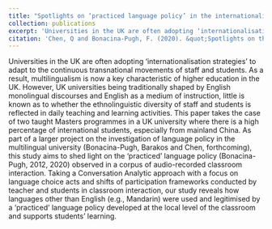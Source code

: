 ```yaml
---
title: "Spotlights on ‘practiced language policy’ in the internationalised university (book chapter) (forthcoming)"
collection: publications
excerpt: 'Universities in the UK are often adopting ‘internationalisation strategies’ to adapt to the continuous transnational movements of staff and students. As a result, multilingualism is now a key characteristic of higher education in the UK. However, UK universities being traditionally shaped by English monolingual discourses and English as a medium of instruction, little is known as to whether the ethnolinguistic diversity of staff and students is reflected in daily teaching and learning activities. This paper takes the case of two taught Masters programmes in a UK university where there is a high percentage of international students, especially from mainland China. As part of a larger project on the investigation of language policy in the multilingual university (Bonacina-Pugh, Barakos and Chen, forthcoming), this study aims to shed light on the ‘practiced’ language policy (Bonacina-Pugh, 2012, 2020) observed in a corpus of audio-recorded classroom interaction. Taking a Conversation Analytic approach with a focus on language choice acts and shifts of participation frameworks conducted by teacher and students in classroom interaction, our study reveals how languages other than English (e.g., Mandarin) were used and legitimised by a ‘practiced’ language policy developed at the local level of the classroom and supports students’ learning.'
citation: 'Chen, Q and Bonacina-Pugh, F. (2020). &quot;Spotlights on the ’practiced language policy’ in the international university. &quot; <i>in Dippold, D. and Heron, M. (eds) in Meaningful Teaching Interaction at the Internationalised University: From Research to Impact. Routledge (forthcoming) </i>'
---
```

Universities in the UK are often adopting ‘internationalisation strategies’ to adapt to the continuous transnational movements of staff and students. As a result, multilingualism is now a key characteristic of higher education in the UK. However, UK universities being traditionally shaped by English monolingual discourses and English as a medium of instruction, little is known as to whether the ethnolinguistic diversity of staff and students is reflected in daily teaching and learning activities. This paper takes the case of two taught Masters programmes in a UK university where there is a high percentage of international students, especially from mainland China. As part of a larger project on the investigation of language policy in the multilingual university (Bonacina-Pugh, Barakos and Chen, forthcoming), this study aims to shed light on the ‘practiced’ language policy (Bonacina-Pugh, 2012, 2020) observed in a corpus of audio-recorded classroom interaction. Taking a Conversation Analytic approach with a focus on language choice acts and shifts of participation frameworks conducted by teacher and students in classroom interaction, our study reveals how languages other than English (e.g., Mandarin) were used and legitimised by a ‘practiced’ language policy developed at the local level of the classroom and supports students’ learning.
